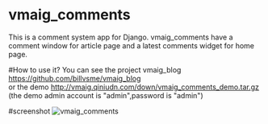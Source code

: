 vmaig_comments
=======================
This is a comment system app for Django.
vmaig_comments have a comment window for article page and a latest  comments  widget for home page.

#How to use it?
You can see the project vmaig_blog https://github.com/billvsme/vmaig_blog  
or the demo http://vmaig.qiniudn.com/down/vmaig_comments_demo.tar.gz (the demo admin account is "admin",password is "admin")

#screenshot
![vmaig_comments](http://vmaig.qiniudn.com/screenshot/vmaig_comments.jpg)


